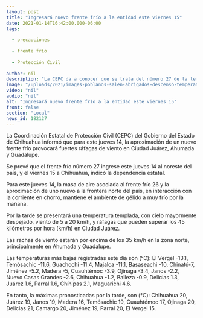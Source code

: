```yaml
---
layout: post
title: "Ingresará nuevo frente frío a la entidad este viernes 15"
date: 2021-01-14T16:42:00.000-06:00
tags:
  
  - precauciones
  
  - frente frío
  
  - Protección Civil
  
author: nil
description: "La CEPC da a conocer que se trata del número 27 de la temporada y su aproximación provocará fuertes ráfagas de viento para este jueves, en Ciudad Juárez, Ahumada y Guadalupe"
image: "/uploads/2021/images-poblanos-salen-abrigados-descenso-temperatura-1.jpg"
video: "nil"
audio: "nil"
alt: "Ingresará nuevo frente frío a la entidad este viernes 15"
front: false
section: "Local"
news_id: 182127
---
```


La Coordinación Estatal de Protección Civil (CEPC) del Gobierno del Estado de Chihuahua informó que para este jueves 14, la aproximación de un nuevo frente frío provocará fuertes ráfagas de viento en Ciudad Juárez, Ahumada y Guadalupe.

Se prevé que el frente frío número 27 ingrese este jueves 14 al noreste del país, y el viernes 15 a Chihuahua, indicó la dependencia estatal.

Para este jueves 14, la masa de aire asociada al frente frío 26 y la aproximación de uno nuevo a la frontera norte del país, en interacción con la corriente en chorro, mantiene el ambiente de gélido a muy frío por la mañana.

Por la tarde se presentará una temperatura templada, con cielo mayormente despejado, viento de 5 a 20 km/h, y ráfagas que pueden superar los 45 kilómetros por hora (km/h) en Ciudad Juárez.

Las rachas de viento estarán por encima de los 35 km/h en la zona norte, principalmente en Ahumada y Guadalupe.

Las temperaturas más bajas registradas este día son (°C): El Vergel -13.1, Temósachic -11.6, Guachochi -11.4, Majalca -11.1, Basaseachi -10, Chinatú-7, Jiménez -5.2, Madera -5, Cuauhtémoc -3.9, Ojinaga -3.4, Janos -2.2, Nuevo Casas Grandes -2.6, Chihuahua -1.2, Balleza -0.9, Delicias 1.3, Juárez 1.6, Parral 1.6, Chínipas 2.1, Maguarichi 4.6.

En tanto, la máximas pronosticadas por la tarde, son (°C): Chihuahua 20, Juárez 19, Janos 19, Madera 16, Temósachic 19, Cuauhtémoc 17, Ojinaga 20, Delicias 21, Camargo 20, Jiménez 19, Parral 20, El Vergel 15.